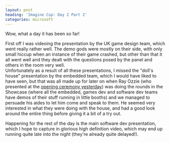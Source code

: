 ```yaml
---
layout: post
heading: 'Imagine Cup: Day 2 Part 2'
categories: microsoft
---
```


Wow, what a day it has been so far!

First off I was videoing the presentation by the UK game design team, which went really rather well. The demo gods were mostly on their side, with only small hiccup when an instance of their game crashed, but other than that it all went well and they dealt with the questions posed by the panel and others in the room very well.<br> Unfortunately as a result of all these presentations, I missed the "doll's house" presentation by the embedded team, which I would have liked to have seen, but that was all made up for later on when Ray Ozzie (who presented at the [opening ceremony yesterday](http://microsoftontheissues.com/cs/blogs/mscorp/archive/2009/07/03/insp)) was doing the rounds in the Showcase (where all the embedded, games dev and software dev teams have demos of their stuff running in little booths) and we managed to persuade his aides to let him come and speak to them. He seemed very interested in what they were doing with the house, and had a good look around the entire thing before giving it a bit of a try out.

Happening for the rest of the day is the main software dev presentation, which I hope to capture in glorious high definition video, which may end up running quite late into the night (they're already quite delayed!).